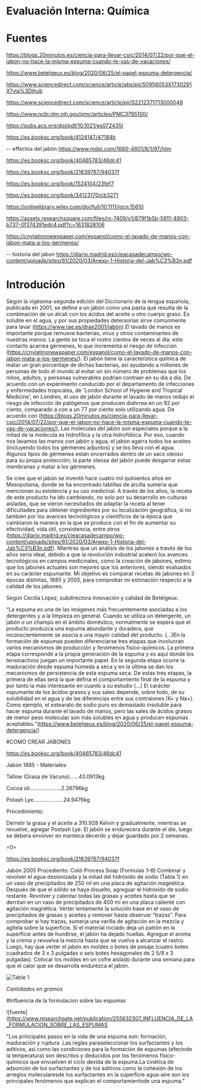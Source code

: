 # Evaluación Interna: Química
# Fuentes
https://blogs.20minutos.es/ciencia-para-llevar-csic/2014/07/22/por-que-el-jabon-no-hace-la-misma-espuma-cuando-te-vas-de-vacaciones/

https://www.betelgeux.es/blog/2020/06/25/el-papel-espuma-detergencia/

https://www.sciencedirect.com/science/article/abs/pii/S0956053X1730291X?via%3Dihub

https://www.sciencedirect.com/science/article/pii/S2212371713000048

https://www.ncbi.nlm.nih.gov/pmc/articles/PMC3795100/

https://pubs.acs.org/doi/pdf/10.1021/es072435t

https://es.booksc.org/book/4124147/47184b

-- effectos del jabón
https://www.mdpi.com/1660-4601/8/1/97/htm

https://es.booksc.org/book/40465783/46dc41

https://es.booksc.org/book/21639767/94037f

https://es.booksc.org/book/1524104/23fef7

https://es.booksc.org/book/34123170/cb3271

https://onlinelibrary.wiley.com/doi/full/10.1111/jocn.15610

https://assets.researchsquare.com/files/rs-7409/v1/879f1b5b-5911-4903-b737-0f374391edc4.pdf?c=1631828106 

https://cnylatinonewspaper.com/espanol/como-el-lavado-de-manos-con-jabon-mata-a-los-germenes/

-- historia del jabon 
https://diario.madrid.es/cieacasadecampo/wp-content/uploads/sites/61/2020/03/Anexo-1-Historia-del-Jab%C3%B3n.pdf

# Introdución

Según la vigésima-segunda edición del Diccionario de la lengua española, publicada en 2001, se define a un jabón como una pasta que resulta de la combinación de un álcali con los ácidos del aceite u otro cuerpo graso. Es soluble en el agua, y por sus propiedades detersorias sirve comúnmente para lavar (https://www.rae.es/drae2001/jabón).El lavado de manos es importante porque remueve bacterias, virus y otros contaminantes de nuestras manos. La gente se toca el rostro cientos de veces al día: este contacto acarrea gérmenes, lo que incrementa el riesgo de infección (https://cnylatinonewspaper.com/espanol/como-el-lavado-de-manos-con-jabon-mata-a-los-germenes/). El jabón tiene la característica química de matar un gran porcentaje de dichas bacterias, así ayudando a millones de personas de todo el mundo al evitar un sin número de problemas que los niños, adultos, y personas vulnerables podrian contraer en su día a día. De acuerdo con un experimento conducido por el departamento de infecciones y enfermedades tropicales, de 'London School of Hygiene and Tropical Medicine', en Londres, el uso de jabón durante el lavado de manos redujo el riesgo de infección de patógenos que producen diahrrea en un 92 por ciento, comparado a con a un 77 por ciento solo utilizando agua. De acuerdo con (https://blogs.20minutos.es/ciencia-para-llevar-csic/2014/07/22/por-que-el-jabon-no-hace-la-misma-espuma-cuando-te-vas-de-vacaciones/), Las moléculas del jabón son especiales porque a la mitad de la molécula es hidrofílica y la otra hidrofóbica. Por eso, cuando nos lavamos las manos con jabón y agua, el jabón agarra todos los aceites (incluyendo todos los gérmenes adjuntos) y se los lleva con el agua. Algunos tipos de gérmenes están encerrados dentro de un saco oleoso para su propia protección; la parte oleosa del jabón puede desgarrar estas membranas y matar a los gérmenes.

Se cree que el jabón se inventó hace cuatro mil quinientos años en Mesopotania, donde se ha encontrado tablillas de arcilla sumeria que mencionan su existencia y su uso medicinal. A través de los años, la receta de este producto ha ido cambiando, no solo por su desarrollo en culturas aisladas, que se vieron necesitados de adaptar la receta al tener dificultades para obtener ingredientes por su localización geográfica, si no también por los avances tecnológicos y científicos de la época que cambiaron la manera en la que se produce con el fin de aumentar su efectividad, vida útil, consistencia, entre otros (https://diario.madrid.es/cieacasadecampo/wp-content/uploads/sites/61/2020/03/Anexo-1-Historia-del-Jab%C3%B3n.pdf). Mientras que un análisis de los jabones a través de los años seria ideal, debido a que la revolución industrial aceleró los avances tecnológicos en campos medicinales, como la creación de jabones, estimo que los jabones actuales son mejores que los anteriores, siendo evaluados en su carácter espumante. Mi objetivo es comparar recetas de jabones en 3 épocas distintas, 1885 y 2005, para comprobar mi estimación respecto a la calidad de los jabones.

Según Cecilia López, subdirectora innovación y calidad de Betelgeux:

“La espuma es una de las imágenes más frecuentemente asociadas a los detergentes y a la limpieza en general. Cuando se utiliza un detergente, un jabón o un champú en el ámbito doméstico, normalmente se espera que el producto produzca una espuma abundante y duradera, que inconscientemente se asocia a una mayor calidad del producto. (…)En la formación de espumas pueden diferenciarse tres etapas que involucran varios mecanismos de producción y fenómenos físico-químicos. La primera etapa corresponde a la propia generación de la espuma y es aquí donde los tensioactivos juegan un importante papel. En la segunda etapa ocurre la maduración desde espuma húmeda a seca y en la última se dan los mecanismos de persistencia de esta espuma seca. De estas tres etapas, la primera de ellas será la que defina el comportamiento final de la espuma y por tanto la más interesante en cuanto a su estudio (…) El carácter espumante de los ácidos grasos y sus sales depende, sobre todo, de su solubilidad en el agua y de las diferencias entre sus contraiones (K+ y Na+). Como ejemplo, el estearato de sodio puro es demasiado insoluble para hacer espuma durante el lavado de manos, pero las sales de ácidos grasos de menor peso molecular son más solubles en agua y producen espumas aceptables.”(https://www.betelgeux.es/blog/2020/06/25/el-papel-espuma-detergencia/)

#COMO CREAR JABONES

https://es.booksc.org/book/40465783/46dc41

Jabón 1885 - Materiales:

Tallow (Grasa de Vacuno)......43.0913kg

Cocoa oil.....................2.26796kg

Potash Lye....................24.9476kg

Procedimiento:

Derretir la grasa y el aceite a 310.928 Kelvin y gradualmente, mientras se revuelve, agregar Postash Lye.
El jabón se endurecera durante el die, luego se debera envolver en manteca decerdo y dejar guardado por 2 semanas.


=0=


https://es.booksc.org/book/21639767/94037f

Jabón 2005
Procediento: Cold-Process Soap (Formulas 1–8)
Combinar y revolver el agua desionizada y la mitad del hidróxido de sodio (Tabla 1) en un vaso de precipitados de 250 ml en una placa de agitación magnética. Después de que el sólido se haya disuelto, agreguar el hidróxido de sodio restante. Revolver y calentar todas las grasas y aceites hasta que se derritan en un vaso de precipitados de 400 ml en una placa caliente con agitación magnética. Verter lentamente la solución base en el vaso de precipitados de grasas y aceites y remover hasta observar “trazas”. Para comprobar si hay trazas, sumerja una varilla de agitación en la mezcla y agítela sobre la superficie. Si el material rociado deja un patrón en la superficie antes de hundirse, el jabón ha dejado huellas. Agregue el aroma y la crema y revuelva la mezcla hasta que se vuelva a alcanzar el rastro. Luego, hay que verter el jabón en moldes o botes de pesaje (cuatro botes cuadrados de 3 x 3 pulgadas o seis botes hexagonales de 2 5/8 x 3 pulgadas). Colocar los moldes en un cofre aislado durante una semana para que el calor que se desarrolla endurezca el jabón.


![Table 1](https://user-images.githubusercontent.com/43427319/176222887-568b4c76-2e92-4c68-89b6-3339f1848714.png)

*Cantidades en gramos*

#Influencia de la formulacion sobre las espumas

![fuente](https://www.researchgate.net/publication/255632307_INFLUENCIA_DE_LA_FORMULACION_SOBRE_LAS_ESPUMAS

"Los principales pasos en la vida de una espuma son: formación, maduración y ruptura .Las reglas paraseleccionar los surfactantes y los aditivos, así como las condiciones para la formación de espumas (efectode la temperatura) son descritos y deducidos por los fenómenos físico-químicos que envuelven el ciclo devida de la espuma.La cinética de adsorción de los surfactantes y de los aditivos como la cohesión de los arreglos molecularesde los surfactantes en la superficie agua-aire son los principales fenómenos que explican el comportamientode una espuma."
